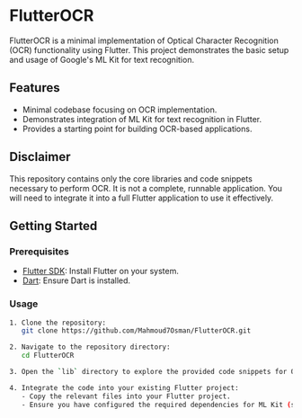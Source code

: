 
# FlutterOCR  

FlutterOCR is a minimal implementation of Optical Character Recognition (OCR) functionality using Flutter. This project demonstrates the basic setup and usage of Google's ML Kit for text recognition.  

## Features  

- Minimal codebase focusing on OCR implementation.  
- Demonstrates integration of ML Kit for text recognition in Flutter.  
- Provides a starting point for building OCR-based applications.  

## Disclaimer  

This repository contains only the core libraries and code snippets necessary to perform OCR. It is not a complete, runnable application. You will need to integrate it into a full Flutter application to use it effectively.  

## Getting Started  

### Prerequisites  

- [Flutter SDK](https://flutter.dev/docs/get-started/install): Install Flutter on your system.  
- [Dart](https://dart.dev/get-dart): Ensure Dart is installed.  

### Usage  

```bash  
1. Clone the repository:  
   git clone https://github.com/Mahmoud7Osman/FlutterOCR.git  

2. Navigate to the repository directory:  
   cd FlutterOCR  

3. Open the `lib` directory to explore the provided code snippets for OCR functionality.  

4. Integrate the code into your existing Flutter project:  
   - Copy the relevant files into your Flutter project.  
   - Ensure you have configured the required dependencies for ML Kit (see below).